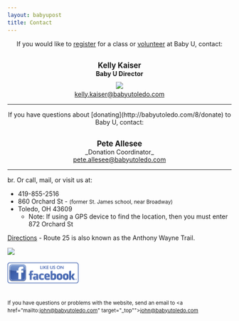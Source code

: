 ```yaml
---
layout: babyupost
title: Contact
---
```




<div style="text-align:center;">If you would like to <a href="/how-to-signup">register</a> for a class or <a href="/volunteer">volunteer</a> at Baby U, contact:</div>
<div style="margin-top:30px;text-align:center;font-size:120%;">
<strong>Kelly Kaiser</strong>
</div>
<div  style="text-align:center;">
<strong>Baby U Director</strong>
</div>
<div  style="margin-top:10px;text-align:center;"><img class="article-person-image" src="https://c2.staticflickr.com/6/5675/21172063324_bc5ec11551_s.jpg">
</div>
<div style="text-align:center;">
<a href="mailto:kelly.kaiser@babyutoledo.com" target="_top">kelly.kaiser@babyutoledo.com</a>  
</div>




---

<div  style="text-align:center;">If you have questions about [donating](http://babyutoledo.com/8/donate)  to Baby U, contact:</div>
<div  style="margin-top:30px;text-align:center;font-size:120%;">
<strong>Pete Allesee</strong>
</div>
<div   style="text-align:center;">
_Donation Coordinator_
</div>
<div  style="text-align:center;">
<a href="mailto:pete.allesee@babyutoledo.com" target="_top"">pete.allesee@babyutoledo.com</a>    
</div>

---

br. Or call, mail, or visit us at:

* 419-855-2516 
* 860 Orchard St - <small>(former St. James school, near Broadway)</small>
* Toledo, OH 43609
  * Note: If using a GPS device to find the location, then you must enter 872 Orchard St

[Directions](https://www.google.com/maps/place/860+Orchard+St,+Toledo,+OH+43609/@41.6278071,-83.5609685,17z/data=!3m1!4b1!4m2!3m1!1s0x883b870f0aaf7dbf:0x5a0dc7f659246a2a) - Route 25 is also known as the Anthony Wayne Trail.

<a href="https://www.google.com/maps/place/860+Orchard+St,+Toledo,+OH+43609/@41.6278071,-83.5609685,17z/data=!3m1!4b1!4m2!3m1!1s0x883b870f0aaf7dbf:0x5a0dc7f659246a2a"><img border="0" src="https://farm6.staticflickr.com/5562/18684308228_90c4193a64_o.png"></a>


<a href="https://www.facebook.com/Baby-University-129933307049520/timeline/"><img title="Baby U Facebook page" alt="Baby U Facebook page" border="0" width="160" height="47"  src="/images/facebook_logo-2.png"></a>



<br> <small>If you have questions or problems with the website, send an email to <a href="mailto:john@babyutoledo.com" target="_top"">john@babyutoledo.com</a></small>
